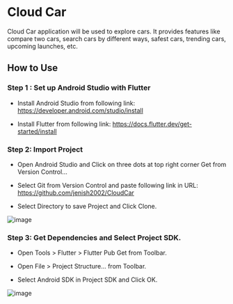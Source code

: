 # Cloud Car

Cloud Car application will be used to explore cars. It provides features like compare two cars, search cars by different ways, safest cars, trending cars, upcoming launches, etc.

## How to Use

### Step 1 : Set up Android Studio with Flutter

- Install Android Studio from following link: https://developer.android.com/studio/install

- Install Flutter from following link: https://docs.flutter.dev/get-started/install


### Step 2: Import Project

- Open Android Studio and Click on three dots at top right corner Get from Version Control...

- Select Git from Version Control and paste following link in URL: https://github.com/jenish2002/CloudCar

- Select Directory to save Project and Click Clone.

![image](https://user-images.githubusercontent.com/60685502/161109494-6ccd9b74-6b49-40e3-a94f-27aa1522b248.png)


### Step 3: Get Dependencies and Select Project SDK.

- Open Tools > Flutter > Flutter Pub Get from Toolbar.

- Open File > Project Structure... from Toolbar.

- Select Android SDK in Project SDK and Click OK.

![image](https://user-images.githubusercontent.com/60685502/161112349-7a43953f-92f3-4d1f-9440-8e8f06db3ce8.png)
